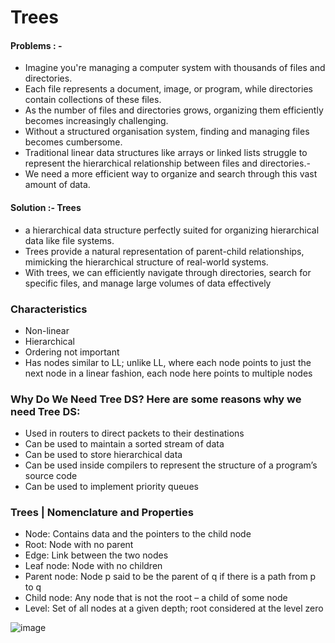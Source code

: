 # Trees

 #### Problems : - 

- Imagine you're managing a computer system with thousands of files and directories.
- Each file represents a document, image, or program, while directories contain collections of these files.
- As the number of files and directories grows, organizing them efficiently becomes increasingly challenging.
- Without a structured organisation system, finding and managing files becomes cumbersome.
- Traditional linear data structures like arrays or linked lists struggle to represent the hierarchical relationship between files and directories.- 
- We need a more efficient way to organize and search through this vast amount of data.

#### Solution  :-  Trees 

- a hierarchical data structure perfectly suited for organizing hierarchical data like file systems.
- Trees provide a natural representation of parent-child relationships, mimicking the hierarchical structure of real-world systems.
- With trees, we can efficiently navigate through directories, search for specific files, and manage large volumes of data effectively

### Characteristics 

- Non-linear
- Hierarchical
- Ordering not important
- Has nodes similar to LL; unlike LL, where each node points to just the next node in a linear fashion, each node here points to multiple nodes

### Why Do We Need Tree DS? Here are some reasons why we need Tree DS:
- Used in routers to direct packets to their destinations
- Can be used to maintain a sorted stream of data 
- Can be used to store hierarchical data
- Can be used inside compilers to represent the structure of a program’s source code
- Can be used to implement priority queues

### Trees | Nomenclature and Properties

- Node: Contains data and the pointers to the child node
- Root: Node with no parent
- Edge: Link between the two nodes
- Leaf node: Node with no children
- Parent node: Node p said to be the parent of q if there is a path from p to q
- Child node: Any node that is not the root – a child of some node
- Level: Set of all nodes at a given depth; root considered at the level zero

![image](https://github.com/user-attachments/assets/f1a6d298-7264-4df2-ab94-dc584f6afc5e)

